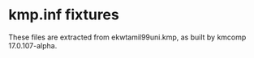 # kmp.inf fixtures

These files are extracted from ekwtamil99uni.kmp, as built by kmcomp 17.0.107-alpha.
